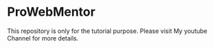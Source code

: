 # ProWebMentor
This repository is only for the tutorial purpose. Please visit My youtube Channel for more details.
